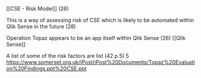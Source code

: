 [[CSE - Risk Model]] (26)

This is a way of assessing risk of CSE which is likely to be automated within Qlik Sense in the future (28)

Operation Topaz appears to be an app itself within Qlik Sense (26) [[Qlik Sense]]

A list of some of the risk factors are list (42 p.5) 5 https://www.somerset.org.uk/iPost/iPost%20Documents/Topaz%20Evaluation%20Findings.ppt%20CSE.ppt 
